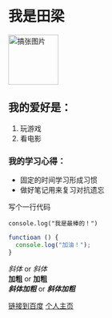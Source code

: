 # 我是田梁

<img src="http://a1.att.hudong.com/05/00/01300000194285122188000535877.jpg" alt="搞张图片" width="100px" />

## 我的爱好是：

1. 玩游戏
2. 看电影

### 我的学习心得：

* 固定的时间学习形成习惯
* 做好笔记用来复习对抗遗忘

写个一行代码

    console.log("我是最棒的！")
    
~~~javascript
functioan () {
  console.log("加油！");
}
~~~

*斜体* or _斜体_  
**加粗** or __加粗__  
***斜体加粗*** or ___斜体加粗___

[链接到百度](https://baidu.com/)
[个人主页][person]

[person]: https://amber-tian.github.io
